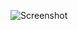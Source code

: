 ![Screenshot](https://raw.githubusercontent.com/Cryakl/Ultimate-RAT-Collection/refs/heads/main/888Rat/888%20Rat%20V1.0.8/Screenshot.png)
